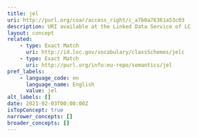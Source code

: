 ```yaml
---
title: jel
uri: http://purl.org/coar/access_right/c_a7b0a76361a53c03
description: URI available at the Linked Data Service of LC
layout: concept
related:
    - type: Exact Match
      uri: http://id.loc.gov/vocabulary/classSchemes/jelc
    - type: Exact Match
      uri: http://purl.org/info:eu-repo/semantics/jel
pref_labels:
    - language_code: en
      language_name: English
      value: jel
alt_labels: []
date: 2021-02-03T00:00:00Z
isTopConcept: true
narrower_concepts: []
broader_concepts: []
---
```



